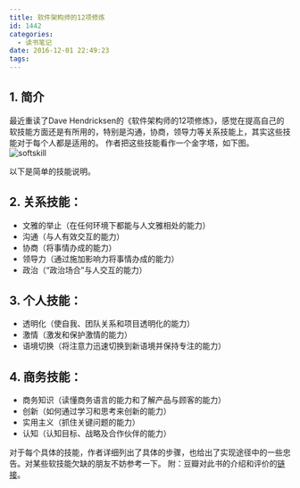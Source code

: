 ```yaml
---
title: 软件架构师的12项修炼
id: 1442
categories:
  - 读书笔记
date: 2016-12-01 22:49:23
tags:
---
```

## 1. 简介
最近重读了Dave Hendricksen的《软件架构师的12项修炼》，感觉在提高自己的软技能方面还是有所用的，特别是沟通，协商，领导力等关系技能上，其实这些技能对于每个人都是适用的。
作者把这些技能看作一个金字塔，如下图。
![softskill](http://orufryv17.bkt.clouddn.com/wp-content/uploads/2016/12/softskill.jpg)

以下是简单的技能说明。
## 2. **关系技能：**
* 文雅的举止（在任何环境下都能与人文雅相处的能力）
* 沟通（与人有效交互的能力）
* 协商（将事情办成的能力）
* 领导力（通过施加影响力将事情办成的能力）
* 政治（“政治场合”与人交互的能力）

## 3. **个人技能：**
* 透明化（使自我、团队关系和项目透明化的能力）
* 激情（激发和保护激情的能力）
* 语境切换（将注意力迅速切换到新语境并保持专注的能力）

## 4. **商务技能：**
* 商务知识（读懂商务语言的能力和了解产品与顾客的能力）
* 创新（如何通过学习和思考来创新的能力）
* 实用主义（抓住关键问题的能力）
* 认知（认知目标、战略及合作伙伴的能力）

对于每个具体的技能，作者详细列出了具体的步骤，也给出了实现途径中的一些忠告。对某些软技能欠缺的朋友不妨参考一下。
附：豆瓣对此书的介绍和评价的[链接](https://book.douban.com/subject/10746257/)。